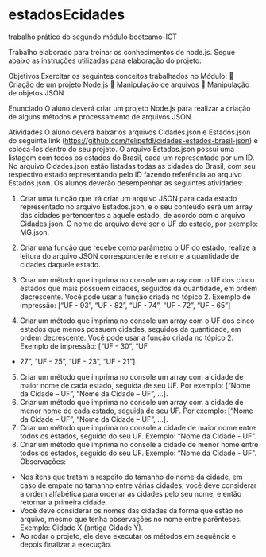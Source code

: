 # estadosEcidades
trabalho prático do segundo módulo bootcamo-IGT

  Trabalho elaborado para treinar os conhecimentos de node.js. Segue abaixo as instruções utilizadas para elaboração do projeto:
  
  Objetivos
Exercitar os seguintes conceitos trabalhados no Módulo:
 Criação de um projeto Node.js
 Manipulação de arquivos
 Manipulação de objetos JSON

Enunciado
O aluno deverá criar um projeto Node.js para realizar a criação de alguns métodos e
processamento de arquivos JSON.

Atividades
O aluno deverá baixar os arquivos Cidades.json e Estados.json do seguinte link
(https://github.com/felipefdl/cidades-estados-brasil-json) e coloca-los dentro do seu
projeto. O arquivo Estados.json possui uma listagem com todos os estados do Brasil,
cada um representado por um ID. No arquivo Cidades.json estão listadas todas as
cidades do Brasil, com seu respectivo estado representando pelo ID fazendo referência
ao arquivo Estados.json.
Os alunos deverão desempenhar as seguintes atividades:
1. Criar uma função que irá criar um arquivo JSON para cada estado representado no
arquivo Estados.json, e o seu conteúdo será um array das cidades pertencentes a
aquele estado, de acordo com o arquivo Cidades.json. O nome do arquivo deve ser
o UF do estado, por exemplo: MG.json.

2. Criar uma função que recebe como parâmetro o UF do estado, realize a leitura do
arquivo JSON correspondente e retorne a quantidade de cidades daquele estado.
3. Criar um método que imprima no console um array com o UF dos cinco estados
que mais possuem cidades, seguidos da quantidade, em ordem decrescente. Você
pode usar a função criada no tópico 2. Exemplo de impressão: [“UF - 93”, “UF - 82”,
“UF - 74”, “UF - 72”, “UF - 65”]
4. Criar um método que imprima no console um array com o UF dos cinco estados
que menos possuem cidades, seguidos da quantidade, em ordem decrescente.
Você pode usar a função criada no tópico 2. Exemplo de impressão: [“UF - 30”, “UF
- 27”, “UF - 25”, “UF - 23”, “UF - 21”]
5. Criar um método que imprima no console um array com a cidade de maior nome de
cada estado, seguida de seu UF. Por exemplo: [“Nome da Cidade – UF”, “Nome da
Cidade – UF”, ...].
6. Criar um método que imprima no console um array com a cidade de menor nome
de cada estado, seguida de seu UF. Por exemplo: [“Nome da Cidade – UF”, “Nome
da Cidade – UF”, ...].
7. Criar um método que imprima no console a cidade de maior nome entre todos os
estados, seguido do seu UF. Exemplo: “Nome da Cidade - UF".
8. Criar um método que imprima no console a cidade de menor nome entre todos os
estados, seguido do seu UF. Exemplo: “Nome da Cidade - UF".
Observações:
- Nos itens que tratam a respeito do tamanho do nome da cidade, em caso de
empate no tamanho entre várias cidades, você deve considerar a ordem alfabética para
ordenar as cidades pelo seu nome, e então retornar a primeira cidade.
- Você deve considerar os nomes das cidades da forma que estão no arquivo,
mesmo que tenha observações no nome entre parênteses. Exemplo: Cidade X (antiga
Cidade Y).
- Ao rodar o projeto, ele deve executar os métodos em sequência e depois finalizar
a execução.
